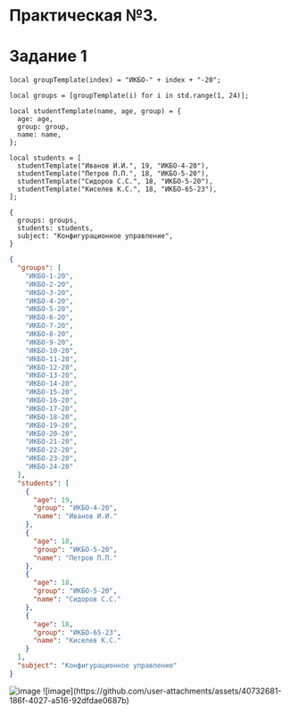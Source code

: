 # Практическая №3.

# Задание 1
``` jsonnet
local groupTemplate(index) = "ИКБО-" + index + "-20";

local groups = [groupTemplate(i) for i in std.range(1, 24)];

local studentTemplate(name, age, group) = {
  age: age,
  group: group,
  name: name,
};

local students = [
  studentTemplate("Иванов И.И.", 19, "ИКБО-4-20"),
  studentTemplate("Петров П.П.", 18, "ИКБО-5-20"),
  studentTemplate("Сидоров С.С.", 18, "ИКБО-5-20"),
  studentTemplate("Киселев К.С.", 18, "ИКБО-65-23"),
];

{
  groups: groups,
  students: students,
  subject: "Конфигурационное управление",
}
```
``` json
{
  "groups": [
    "ИКБО-1-20",
    "ИКБО-2-20",
    "ИКБО-3-20",
    "ИКБО-4-20",
    "ИКБО-5-20",
    "ИКБО-6-20",
    "ИКБО-7-20",
    "ИКБО-8-20",
    "ИКБО-9-20",
    "ИКБО-10-20",
    "ИКБО-11-20",
    "ИКБО-12-20",
    "ИКБО-13-20",
    "ИКБО-14-20",
    "ИКБО-15-20",
    "ИКБО-16-20",
    "ИКБО-17-20",
    "ИКБО-18-20",
    "ИКБО-19-20",
    "ИКБО-20-20",
    "ИКБО-21-20",
    "ИКБО-22-20",
    "ИКБО-23-20",
    "ИКБО-24-20"
  ],
  "students": [
    {
      "age": 19,
      "group": "ИКБО-4-20",
      "name": "Иванов И.И."
    },
    {
      "age": 18,
      "group": "ИКБО-5-20",
      "name": "Петров П.П."
    },
    {
      "age": 18,
      "group": "ИКБО-5-20",
      "name": "Сидоров С.С."
    },
    {
      "age": 18,
      "group": "ИКБО-65-23",
      "name": "Киселев К.С."
    }
  ],
  "subject": "Конфигурационное управление"
}
```
<img src="https://github.com/user-attachments/assets/7678b991-cf86-4140-b84c-f88959008774" alt="image" size="50%" />
![image](https://github.com/user-attachments/assets/40732681-186f-4027-a516-92dfdae0687b)

